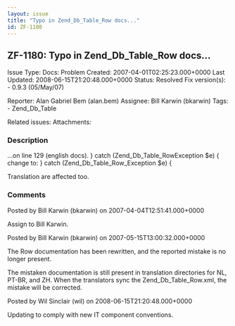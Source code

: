 ```yaml
---
layout: issue
title: "Typo in Zend_Db_Table_Row docs..."
id: ZF-1180
---
```


ZF-1180: Typo in Zend\_Db\_Table\_Row docs...
---------------------------------------------

 Issue Type: Docs: Problem Created: 2007-04-01T02:25:23.000+0000 Last Updated: 2008-06-15T21:20:48.000+0000 Status: Resolved Fix version(s): - 0.9.3 (05/May/07)
 
 Reporter:  Alan Gabriel Bem (alan.bem)  Assignee:  Bill Karwin (bkarwin)  Tags: - Zend\_Db\_Table
 
 Related issues: 
 Attachments: 
### Description

...on line 129 (english docs). } catch (Zend\_Db\_Table\_RowException $e) { change to: } catch (Zend\_Db\_Table\_Row\_Exception $e) {

Translation are affected too.

 

 

### Comments

Posted by Bill Karwin (bkarwin) on 2007-04-04T12:51:41.000+0000

Assign to Bill Karwin.

 

 

Posted by Bill Karwin (bkarwin) on 2007-05-15T13:00:32.000+0000

The Row documentation has been rewritten, and the reported mistake is no longer present.

The mistaken documentation is still present in translation directories for NL, PT-BR, and ZH. When the translators sync the Zend\_Db\_Table\_Row.xml, the mistake will be corrected.

 

 

Posted by Wil Sinclair (wil) on 2008-06-15T21:20:48.000+0000

Updating to comply with new IT component conventions.

 

 
